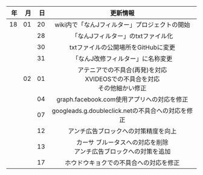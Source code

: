 | 年 | 月 | 日 | 更新情報 |
|------------:|------------:|------------:|:------------:|
| 18       | 01       | 20        | wiki内で「なんJフィルター」プロジェクトの開始         |
|        |        | 28        | 「なんJフィルター」のtxtファイル化         |
|        |        | 30        | txtファイルの公開場所をGitHubに変更         |
|        |        | 31        | 「なんJ改修フィルター」に名称変更         |
|        | 02       | 01        | アテニアでの不具合(再発)を対応<br>XVIDEOSでの不具合を対応<br>その他細かい修正         |
|        |        | 04        | graph.facebook.com使用アプリへの対応を修正         |
|        |        | 07        | googleads.g.doubleclick.netの不具合への対応を修正         |
|        |        | 12        | アンチ広告ブロックへの対策精度を向上         |
|        |        | 13        | カーサ ブルータスへの対応を削除<br>アンチ広告ブロックへの対策を追加         |
|        |        | 17        | ホウドウキョクでの不具合への対応を修正         |
